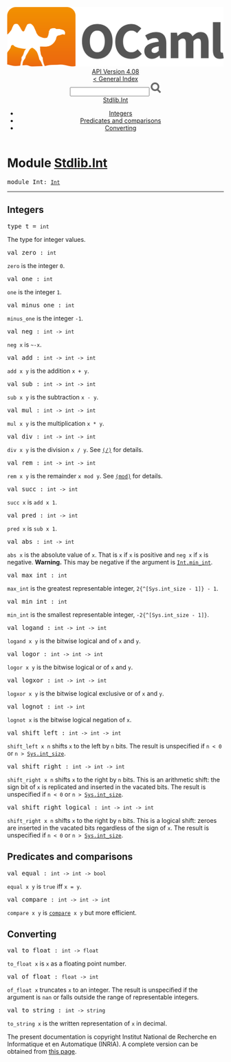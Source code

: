<!-- ((! set title API !)) ((! set documentation !)) ((! set api !)) ((! set nobreadcrumb !)) -->
<div class="api"><header><nav class="toc brand"><a class="brand" href="https://ocaml.org/"><img src="colour-logo-gray.svg" class="svg" alt="OCaml"></a></nav><nav class="toc"><div class="toc_version"><a href="/docs" id="version-select">API Version 4.08</a></div><a href="index.html">&lt; General Index</a><div class="api_search"><input type="text" name="apisearch" id="api_search" oninput="mySearch(false);" onkeypress="this.oninput();" onclick="this.oninput();" onpaste="this.oninput();">
<img src="search_icon.svg" alt="Search" class="svg" onclick="mySearch(false)"></div>
<div id="search_results"></div><div class="toc_title"><a href="#top">Stdlib.Int</a></div><ul><li><a href="#ints">Integers</a></li><li><a href="#preds">Predicates and comparisons</a></li><li><a href="#convert">Converting</a></li></ul></nav></header>

<h1>Module <a href="type_Stdlib.Int.html">Stdlib.Int</a></h1>

<pre><span id="MODULEInt"><span class="keyword">module</span> Int</span>: <code class="type"><a href="Int.html">Int</a></code></pre><hr width="100%">
<h2 id="ints">Integers</h2>
<pre><span id="TYPEt"><span class="keyword">type</span> <code class="type"></code>t</span> = <code class="type">int</code> </pre>
<div class="info ">
<div class="info-desc">
<p>The type for integer values.</p>
</div>
</div>


<pre><span id="VALzero"><span class="keyword">val</span> zero</span> : <code class="type">int</code></pre><div class="info ">
<div class="info-desc">
<p><code class="code">zero</code> is the integer <code class="code">0</code>.</p>
</div>
</div>

<pre><span id="VALone"><span class="keyword">val</span> one</span> : <code class="type">int</code></pre><div class="info ">
<div class="info-desc">
<p><code class="code">one</code> is the integer <code class="code">1</code>.</p>
</div>
</div>

<pre><span id="VALminus_one"><span class="keyword">val</span> minus_one</span> : <code class="type">int</code></pre><div class="info ">
<div class="info-desc">
<p><code class="code">minus_one</code> is the integer <code class="code">-1</code>.</p>
</div>
</div>

<pre><span id="VALneg"><span class="keyword">val</span> neg</span> : <code class="type">int -&gt; int</code></pre><div class="info ">
<div class="info-desc">
<p><code class="code">neg&nbsp;x</code> is <code class="code"><span class="keywordsign">~-</span>x</code>.</p>
</div>
</div>

<pre><span id="VALadd"><span class="keyword">val</span> add</span> : <code class="type">int -&gt; int -&gt; int</code></pre><div class="info ">
<div class="info-desc">
<p><code class="code">add&nbsp;x&nbsp;y</code> is the addition <code class="code">x&nbsp;+&nbsp;y</code>.</p>
</div>
</div>

<pre><span id="VALsub"><span class="keyword">val</span> sub</span> : <code class="type">int -&gt; int -&gt; int</code></pre><div class="info ">
<div class="info-desc">
<p><code class="code">sub&nbsp;x&nbsp;y</code> is the subtraction <code class="code">x&nbsp;-&nbsp;y</code>.</p>
</div>
</div>

<pre><span id="VALmul"><span class="keyword">val</span> mul</span> : <code class="type">int -&gt; int -&gt; int</code></pre><div class="info ">
<div class="info-desc">
<p><code class="code">mul&nbsp;x&nbsp;y</code> is the multiplication <code class="code">x&nbsp;*&nbsp;y</code>.</p>
</div>
</div>

<pre><span id="VALdiv"><span class="keyword">val</span> div</span> : <code class="type">int -&gt; int -&gt; int</code></pre><div class="info ">
<div class="info-desc">
<p><code class="code">div&nbsp;x&nbsp;y</code> is the division <code class="code">x&nbsp;/&nbsp;y</code>. See <a href="Stdlib.html#VAL(/)"><code class="code">(/)</code></a> for details.</p>
</div>
</div>

<pre><span id="VALrem"><span class="keyword">val</span> rem</span> : <code class="type">int -&gt; int -&gt; int</code></pre><div class="info ">
<div class="info-desc">
<p><code class="code">rem&nbsp;x&nbsp;y</code> is the remainder <code class="code">x&nbsp;<span class="keyword">mod</span>&nbsp;y</code>. See <a href="Stdlib.html#VAL(mod)"><code class="code">(<span class="keyword">mod</span>)</code></a> for details.</p>
</div>
</div>

<pre><span id="VALsucc"><span class="keyword">val</span> succ</span> : <code class="type">int -&gt; int</code></pre><div class="info ">
<div class="info-desc">
<p><code class="code">succ&nbsp;x</code> is <code class="code">add&nbsp;x&nbsp;1</code>.</p>
</div>
</div>

<pre><span id="VALpred"><span class="keyword">val</span> pred</span> : <code class="type">int -&gt; int</code></pre><div class="info ">
<div class="info-desc">
<p><code class="code">pred&nbsp;x</code> is <code class="code">sub&nbsp;x&nbsp;1</code>.</p>
</div>
</div>

<pre><span id="VALabs"><span class="keyword">val</span> abs</span> : <code class="type">int -&gt; int</code></pre><div class="info ">
<div class="info-desc">
<p><code class="code">abs&nbsp;x</code> is the absolute value of <code class="code">x</code>. That is <code class="code">x</code> if <code class="code">x</code> is positive
    and <code class="code">neg&nbsp;x</code> if <code class="code">x</code> is negative. <b>Warning.</b> This may be negative if
    the argument is <a href="Int.html#VALmin_int"><code class="code"><span class="constructor">Int</span>.min_int</code></a>.</p>
</div>
</div>

<pre><span id="VALmax_int"><span class="keyword">val</span> max_int</span> : <code class="type">int</code></pre><div class="info ">
<div class="info-desc">
<p><code class="code">max_int</code> is the greatest representable integer,
    <code class="code">2{^[<span class="constructor">Sys</span>.int_size&nbsp;-&nbsp;1]}&nbsp;-&nbsp;1</code>.</p>
</div>
</div>

<pre><span id="VALmin_int"><span class="keyword">val</span> min_int</span> : <code class="type">int</code></pre><div class="info ">
<div class="info-desc">
<p><code class="code">min_int</code> is the smallest representable integer,
    <code class="code">-2{^[<span class="constructor">Sys</span>.int_size&nbsp;-&nbsp;1]}</code>.</p>
</div>
</div>

<pre><span id="VALlogand"><span class="keyword">val</span> logand</span> : <code class="type">int -&gt; int -&gt; int</code></pre><div class="info ">
<div class="info-desc">
<p><code class="code">logand&nbsp;x&nbsp;y</code> is the bitwise logical and of <code class="code">x</code> and <code class="code">y</code>.</p>
</div>
</div>

<pre><span id="VALlogor"><span class="keyword">val</span> logor</span> : <code class="type">int -&gt; int -&gt; int</code></pre><div class="info ">
<div class="info-desc">
<p><code class="code">logor&nbsp;x&nbsp;y</code> is the bitwise logical or of <code class="code">x</code> and <code class="code">y</code>.</p>
</div>
</div>

<pre><span id="VALlogxor"><span class="keyword">val</span> logxor</span> : <code class="type">int -&gt; int -&gt; int</code></pre><div class="info ">
<div class="info-desc">
<p><code class="code">logxor&nbsp;x&nbsp;y</code> is the bitwise logical exclusive or of <code class="code">x</code> and <code class="code">y</code>.</p>
</div>
</div>

<pre><span id="VALlognot"><span class="keyword">val</span> lognot</span> : <code class="type">int -&gt; int</code></pre><div class="info ">
<div class="info-desc">
<p><code class="code">lognot&nbsp;x</code> is the bitwise logical negation of <code class="code">x</code>.</p>
</div>
</div>

<pre><span id="VALshift_left"><span class="keyword">val</span> shift_left</span> : <code class="type">int -&gt; int -&gt; int</code></pre><div class="info ">
<div class="info-desc">
<p><code class="code">shift_left&nbsp;x&nbsp;n</code> shifts <code class="code">x</code> to the left by <code class="code">n</code> bits. The result
    is unspecified if <code class="code">n&nbsp;&lt;&nbsp;0</code> or <code class="code">n&nbsp;&gt;&nbsp;</code><a href="Sys.html#VALint_size"><code class="code"><span class="constructor">Sys</span>.int_size</code></a>.</p>
</div>
</div>

<pre><span id="VALshift_right"><span class="keyword">val</span> shift_right</span> : <code class="type">int -&gt; int -&gt; int</code></pre><div class="info ">
<div class="info-desc">
<p><code class="code">shift_right&nbsp;x&nbsp;n</code> shifts <code class="code">x</code> to the right by <code class="code">n</code> bits. This is an
    arithmetic shift: the sign bit of <code class="code">x</code> is replicated and inserted
    in the vacated bits. The result is unspecified if <code class="code">n&nbsp;&lt;&nbsp;0</code> or
    <code class="code">n&nbsp;&gt;&nbsp;</code><a href="Sys.html#VALint_size"><code class="code"><span class="constructor">Sys</span>.int_size</code></a>.</p>
</div>
</div>

<pre><span id="VALshift_right_logical"><span class="keyword">val</span> shift_right_logical</span> : <code class="type">int -&gt; int -&gt; int</code></pre><div class="info ">
<div class="info-desc">
<p><code class="code">shift_right&nbsp;x&nbsp;n</code> shifts <code class="code">x</code> to the right by <code class="code">n</code> bits. This is a
    logical shift: zeroes are inserted in the vacated bits regardless
    of the sign of <code class="code">x</code>. The result is unspecified if <code class="code">n&nbsp;&lt;&nbsp;0</code> or
    <code class="code">n&nbsp;&gt;&nbsp;</code><a href="Sys.html#VALint_size"><code class="code"><span class="constructor">Sys</span>.int_size</code></a>.</p>
</div>
</div>
<h2 id="preds">Predicates and comparisons</h2>
<pre><span id="VALequal"><span class="keyword">val</span> equal</span> : <code class="type">int -&gt; int -&gt; bool</code></pre><div class="info ">
<div class="info-desc">
<p><code class="code">equal&nbsp;x&nbsp;y</code> is <code class="code"><span class="keyword">true</span></code> iff <code class="code">x&nbsp;=&nbsp;y</code>.</p>
</div>
</div>

<pre><span id="VALcompare"><span class="keyword">val</span> compare</span> : <code class="type">int -&gt; int -&gt; int</code></pre><div class="info ">
<div class="info-desc">
<p><code class="code">compare&nbsp;x&nbsp;y</code> is <a href="Stdlib.html#VALcompare"><code class="code">compare</code></a><code class="code">&nbsp;x&nbsp;y</code> but more efficient.</p>
</div>
</div>
<h2 id="convert">Converting</h2>
<pre><span id="VALto_float"><span class="keyword">val</span> to_float</span> : <code class="type">int -&gt; float</code></pre><div class="info ">
<div class="info-desc">
<p><code class="code">to_float&nbsp;x</code> is <code class="code">x</code> as a floating point number.</p>
</div>
</div>

<pre><span id="VALof_float"><span class="keyword">val</span> of_float</span> : <code class="type">float -&gt; int</code></pre><div class="info ">
<div class="info-desc">
<p><code class="code">of_float&nbsp;x</code> truncates <code class="code">x</code> to an integer. The result is
    unspecified if the argument is <code class="code">nan</code> or falls outside the range of
    representable integers.</p>
</div>
</div>

<pre><span id="VALto_string"><span class="keyword">val</span> to_string</span> : <code class="type">int -&gt; string</code></pre><div class="info ">
<div class="info-desc">
<p><code class="code">to_string&nbsp;x</code> is the written representation of <code class="code">x</code> in decimal.</p>
</div>
</div>

<div class="copyright">The present documentation is copyright Institut National de Recherche en Informatique et en Automatique (INRIA). A complete version can be obtained from <a href="http://caml.inria.fr/pub/docs/manual-ocaml/">this page</a>.</div></div>